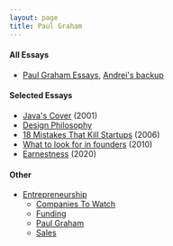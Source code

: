 ```yaml
---
layout: page
title: Paul Graham
---
```


#### All Essays
* [Paul Graham Essays](https://docs.google.com/spreadsheets/d/1KxqtbhnXXoPbvn0lE_iTa9OQVo_D7A0bdHVyzPZ38iU/edit#gid=0), [Andrei's backup](https://docs.google.com/spreadsheets/d/1LrQ9Ey7n1uJEst4NHgnc95cQB2bwtgcBTCZOJ-a23t8/edit#gid=0)
  
#### Selected Essays
* [Java's Cover](http://www.paulgraham.com/javacover.html) (2001)
* [Design Philosophy](http://www.paulgraham.com/design.html)
* [18 Mistakes That Kill Startups](http://www.paulgraham.com/startupmistakes.html) (2006)
* [What to look for in founders](http://www.paulgraham.com/founders.html) (2010)
* [Earnestness](http://www.paulgraham.com/earnest.html) (2020)


#### Other
* [Entrepreneurship](/entrepreneurship)
  * [Companies To Watch](/entrepreneurship/companies_to_watch)
  * [Funding](/entrepreneurship/funding)
  * [Paul Graham](/entrepreneurship/paul_graham)
  * [Sales](/entrepreneurship/sales)
